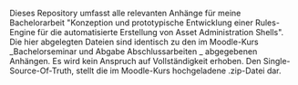 Dieses Repository umfasst alle relevanten Anhänge für meine Bachelorarbeit "Konzeption und prototypische Entwicklung einer Rules-Engine für die automatisierte Erstellung von Asset Administration Shells".
Die hier abgelegten Dateien sind identisch zu den im Moodle-Kurs _Bachelorseminar und Abgabe Abschlussarbeiten
_ abgegebenen Anhängen. Es wird kein Anspruch auf Vollständigkeit erhoben. Den Single-Source-Of-Truth, stellt die im Moodle-Kurs hochgeladene .zip-Datei dar.
